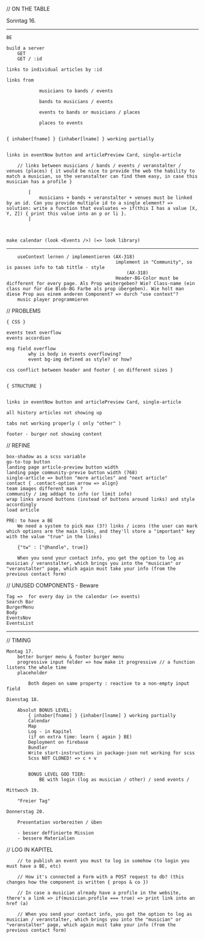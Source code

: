 // ON THE TABLE

Sonntag 16.
        
********************************************************************************************************************************

    BE

    build a server 
        GET
        GET / :id

    links to individual articles by :id

    links from
    
                musicians to bands / events

                bands to musicians / events

                events to bands or musicians / places

                places to events


    { inhaber[fname] } {inhaber[lname] } working partially


    links in eventNow button and articlePreview Card, single-article

        // links between musicians / bands / events / veranstalter / venues (places) { it would be nice to provide the web the hability to match a musician, so the veranstalter can find them easy, in case this musician has a profile }

            [ 
                musicians + bands + veranstalter + venues must be linked by an id. Can you provide multiple id to a single element? => solution: write a function that evaluates => if(this I has a value [X, Y, Z]) { print this value into an p or li }.
            ]

        

    make calendar (look <Events />) (=> look library)

***************************************************************************************************************************



        useContext lernen / implementieren (AX-318)
                                            implement in "Community", so is passes info to tab tittle - style
                                                (AX-318)
                                            Header-BG-Color must be dicfferent for every page. Als Prop weitergeben? Wie? Class-name (ein class nur für die Blob-BG Farbe als prop übergeben). Wie holt man diese Prop aus einem anderen Component? => durch "use context"?
        music player programmieren




// PROBLEMS

    { CSS }

    events text overflow 
    events accordion

    msg field overflow
            why is body in events overflowing?
            event bg-img defined as style? or how?

    css conflict between header and footer { on different sizes }


    { STRUCTURE }


    links in eventNow button and articlePreview Card, single-article

    all history articles not showing up

    tabs not working properly ( only "other" )

    footer - burger not showing content


// REFINE

    box-shadow as a scss variable
    go-to-top button
    landing page article-preview button width
    landing page community-previe button width (768)
    single-article => button "more articles" and "next article"
    contact { .contact-option arrow => align}
    team images different mask ?
    community / img addapt to info (or limit info)
    wrap links around buttons (instead of buttons around links) and style accordingly
    load article

    PRE: to have a BE
        We need a system to pick max (3?) links / icons (the user can mark which options are the main links, and they'll store a "important" key with the value "true" in the links)

        {"tw" : ["@handle", true]}

        When you send your contact info, you get the option to log as musician / veranstalter, which brings you into the "musician" or "veranstalter" page, which again must take your info (from the previous contact form)


// UNUSED COMPONENTS - Beware

    Tag =>  for every day in the calendar (=> events)
    Search Bar
    BurgerMenu
    Body
    EventsNov
    EventsList




***************************************************************************************************


// TIMING

        
    Montag 17. 
        better burger menu & footer burger menu
        progressive input felder => how make it progressive // a function listens the whole time
        placeholder

            Both depen on same property : reactive to a non-empty input field

    Dienstag 18.

        Absolut BONUS LEVEL:
            { inhaber[fname] } {inhaber[lname] } working partially
            Calendar
            Map
            Log - in Kapitel
            (if on extra time: learn { again } BE)
            Deployment on firebase
            Bundler
            Write start-instructions in package-json not working for scss
            Scss NOT CLONED! => c + v


            BONUS LEVEL GOD TIER:
                BE with login (log as musician / other) / send events / 

    Mittwoch 19.

        "Freier Tag"

    Donnerstag 20.

        Presentation vorbereiten / üben

        - besser deffinierte Mission
        - bessere Materialien

// LOG IN KAPITEL

        // to publish an event you must to log in somehow (to login you must have a BE, etc)

        // How it's connected a Form with a POST request to db? (this changes how the component is written { props & co })

        // In case a musician already have a profile in the website, there's a link => if(musician.profile === true) => print link into an href (a)

        // When you send your contact info, you get the option to log as musician / veranstalter, which brings you into the "musician" or "veranstalter" page, which again must take your info (from the previous contact form)